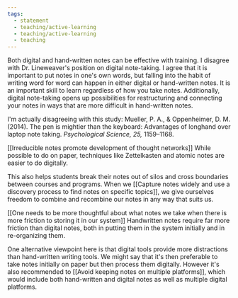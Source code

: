 ```yaml
---
tags:
  - statement
  - teaching/active-learning
  - teaching/active-learning
  - teaching
---
```

Both digital and hand-written notes can be effective with training. I disagree with Dr. Lineweaver's position on digital note-taking. I agree that it is important to put notes in one's own words, but falling into the habit of writing word for word can happen in either digital or hand-written notes. It is an important skill to learn regardless of how you take notes. Additionally, digital note-taking opens up possibilities for restructuring and connecting your notes in ways that are more difficult in hand-written notes.

I'm actually disagreeing with this study:
Mueller, P. A., & Oppenheimer, D. M. (2014). The pen is mightier than the keyboard: Advantages of longhand over laptop note taking. _Psychological Science, 25,_ 1159–1168.

[[Irreducible notes promote development of thought networks]] While possible to do on paper, techniques like Zettelkasten and atomic notes are easier to do digitally.

This also helps students break their notes out of silos and cross boundaries between courses and programs. When we [[Capture notes widely and use a discovery process to find notes on specific topics]], we give ourselves freedom to combine and recombine our notes in any way that suits us.

[[One needs to be more thoughtful about what notes we take when there is more friction to storing it in our system]] Handwritten notes require far more friction than digital notes, both in putting them in the system initially and in re-organizing them.

One alternative viewpoint here is that digital tools provide more distractions than hand-written writing tools. We might say that it's then preferable to take notes initially on paper but then process them digitally. However it's also recommended to [[Avoid keeping notes on multiple platforms]], which would include both hand-written and digital notes as well as multiple digital platforms.